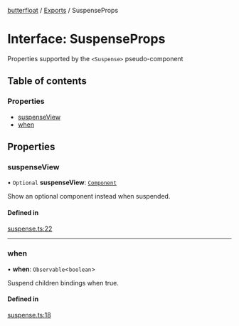 [butterfloat](../README.md) / [Exports](../modules.md) / SuspenseProps

# Interface: SuspenseProps

Properties supported by the `<Suspense>` pseudo-component

## Table of contents

### Properties

- [suspenseView](SuspenseProps.md#suspenseview)
- [when](SuspenseProps.md#when)

## Properties

### suspenseView

• `Optional` **suspenseView**: [`Component`](../modules.md#component)

Show an optional component instead when suspended.

#### Defined in

[suspense.ts:22](https://github.com/WorldMaker/butterfloat/blob/0fc9e0b/suspense.ts#L22)

___

### when

• **when**: `Observable`\<`boolean`\>

Suspend children bindings when true.

#### Defined in

[suspense.ts:18](https://github.com/WorldMaker/butterfloat/blob/0fc9e0b/suspense.ts#L18)
